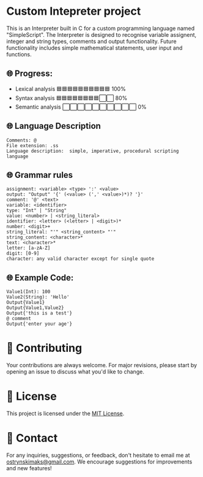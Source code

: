 # Custom Intepreter project

This is an Interpreter built in C for a custom programming language named "SimpleScript". The Interpreter is designed to recognise variable assignent, integer and string types, comments and output functionality. Future functionality includes simple mathematical statements, user input and functions. 

## 🌐 Progress:

- Lexical analysis 🟦🟦🟦🟦🟦🟦🟦🟦🟦🟦 100%
- Syntax analysis  🟦🟦🟦🟦🟦🟦🟦🟦⬜️⬜️ 80%
- Semantic analysis ⬜️⬜️⬜️⬜️⬜️⬜️⬜️⬜️⬜️⬜️ 0%

## 🌐 Language Description 

```
Comments: @
File extension: .ss
Language description:  simple, imperative, procedural scripting language
```

## 🌐 Grammar rules

```
assignment: <variable> <type> ':' <value>
output: "Output" '{' (<value> (',' <value>)*)? '}'
comment: '@' <text>
variable: <identifier>
type: "Int" | "String"
value: <number> | <string_literal>
identifier: <letter> (<letter> | <digit>)*
number: <digit>+
string_literal: "'" <string_content> "'"
string_content: <character>*
text: <character>*
letter: [a-zA-Z]
digit: [0-9]
character: any valid character except for single quote
```

## 🌐 Example Code:

```
Value1(Int): 100
Value2(String): 'Hello'
Output{Value1}
Output{Value1,Value2}
Output{'this is a test'}
@ comment
Output{'enter your age'}

```


# 📝 Contributing
Your contributions are always welcome. For major revisions, please start by opening an issue to discuss what you'd like to change.

# 📜 License
This project is licensed under the [MIT License](https://opensource.org/licenses/MIT).

# 💼 Contact
For any inquiries, suggestions, or feedback, don't hesitate to email me at [ostrynskimaks@gmail.com](mailto:ostrynskimaks@gmail.com).
We encourage suggestions for improvements and new features!
